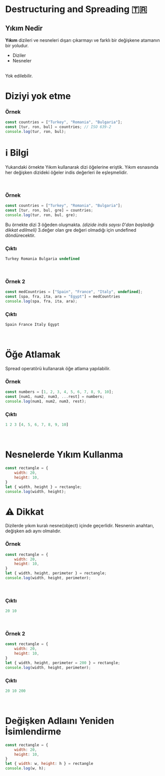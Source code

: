 # Destructuring and Spreading :tr:

## Yıkım Nedir
**Yıkım** dizileri ve nesneleri dışarı çıkarmayı ve farklı bir değişkene atamanın bir yoludur. <br>
- Diziler
- Nesneler
<br>
Yok edilebilir.

<br>

# Diziyi yok etme

### **Örnek** <br>

```javascript
const countries = ["Turkey", "Romania", "Bulgaria"];
const [tur, ron, bul] = countries; // ISO 639-2
console.log(tur, ron, bul);
```

# :information_source: Bilgi
Yukarıdaki örnekte Yıkım kullanarak dizi öğelerine eriştik. Yıkım esnasında her değişken dizideki öğeler indis değerleri ile eşleşmelidir.

<br>

### **Örnek**

```javascript
const countries = ["Turkey", "Romania", "Bulgaria"];
const [tur, ron, bul, gre] = countries;
console.log(tur, ron, bul, gre);
```

Bu örnekte dizi 3 öğeden oluşmakta. _(dizide indis sayısı 0'dan başladığı dikkat edilmeli)_ 3.değer olan gre değeri olmadığı için undefined döndürecektir. <br>

### Çıktı
```javascript
Turkey Romania Bulgaria undefined
```
<br>

### **Örnek 2**
```javascript
const medCountries = ["Spain", "France", "Italy", undefined];
const [spa, fra, ita, ara = "Egypt"] = medCountries
console.log(spa, fra, ita, ara);
```

### Çıktı
``` javascript
Spain France Italy Egypt
```
<br>

# Öğe Atlamak
Spread operatörü kullanarak öğe atlama yapılabilir. <br>

### **Örnek**
```javascript
const numbers = [1, 2, 3, 4, 5, 6, 7, 8, 9, 10];
const [num1, num2, num3, ...rest] = numbers;
console.log(num1, num2, num3, rest);
```

### Çıktı
```javascript
1 2 3 [4, 5, 6, 7, 8, 9, 10]
```
<br>

# Nesnelerde Yıkım Kullanma

```javascript
const rectangle = {
    width: 20,
    height: 10,
}
let { width, height } = rectangle;
console.log(width, height);
```

# :warning: Dikkat
Dizilerde yıkım kuralı nesne(object) içinde geçerlidir. Nesnenin anahtarı, değişken adı aynı olmalıdır.



### **Örnek**
```javascript
const rectangle = {
    width: 20,
    height: 10,
}
let { width, height, perimeter } = rectangle;
console.log(width, height, perimeter);
```
<br>

### Çıktı
```javascript
20 10
```
<br>

### Örnek 2
```javascript
const rectangle = {
    width: 20,
    height: 10,
}
let { width, height, perimeter = 200 } = rectangle;
console.log(width, height, perimeter);
```

### Çıktı
```javascript
20 10 200
```
<br>

# Değişken Adlaını Yeniden İsimlendirme

```javascript
const rectangle = {
    width: 20,
    height: 10,
}
let { width: w, height: h } = rectangle
console.log(w, h);
```
